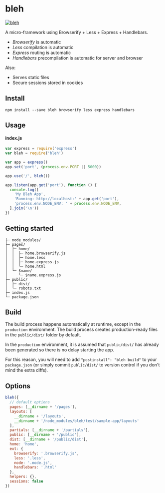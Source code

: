 # bleh

[![bleh](bleh.png)](https://github.com/will123195/bleh)

A micro-framework using Browserify + Less + Express + Handlebars.

- *Browserify* is automatic
- *Less* compilation is automatic
- *Express* routing is automatic
- *Handlebars* precompilation is automatic for server and browser

Also:

- Serves static files
- Secure sessions stored in cookies

## Install

```
npm install --save bleh browserify less express handlebars
```

## Usage

#### index.js
```js
var express = require('express')
var bleh = require('bleh')

var app = express()
app.set('port', (process.env.PORT || 5000))

app.use('/', bleh())

app.listen(app.get('port'), function () {
  console.log([
    'My Bleh App',
    'Running: http://localhost:' + app.get('port'),
    'process.env.NODE_ENV: ' + process.env.NODE_ENV,
  ].join('\n'))
})
```

## Getting started

```
├─ node_modules/
├─ pages/
│  ├─ home/
│  │  ├─ home.browserify.js
│  │  ├─ home.less
│  │  ├─ home.express.js
│  │  └─ home.html
│  └─ $name/
│     └─ $name.express.js
├─ public/
│  ├─ dist/
│  └─ robots.txt
├─ index.js
└─ package.json
```

## Build

The build process happens automatically at runtime, except in the `production` environment. The build process creates production-ready files in the `public/dist/` folder by default.

In the `production` environment, it is assumed that `public/dist/` has already been generated so there is no delay starting the app.

For this reason, you will need to add `"postinstall": "bleh build"` to your `package.json` (or simply commit `public/dist/` to version control if you don't mind the extra diffs).

## Options

```js
bleh({
  // default options
  pages: [__dirname + '/pages'],
  layouts: [
    __dirname + '/layouts',
    __dirname + '/node_modules/bleh/test/sample-app/layouts'
  ],
  partials: [__dirname + '/partials'],
  public: [__dirname + '/public'],
  dist: [__dirname + '/public/dist'],
  home: 'home',
  ext: {
    browserify: '.browserify.js',
    less: '.less',
    node: '.node.js',
    handlebars: '.html'
  },
  helpers: {},
  sessions: false
})
```